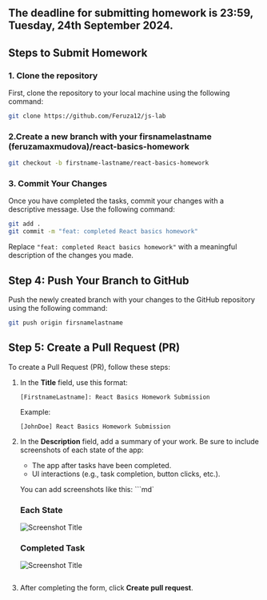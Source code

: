 ## The deadline for submitting homework is 23:59, Tuesday, 24th September 2024.

## Steps to Submit Homework

### 1. Clone the repository

First, clone the repository to your local machine using the following command:

```bash
git clone https://github.com/Feruza12/js-lab
```

### 2.Create a new branch with your firsnamelastname (feruzamaxmudova)/react-basics-homework

```bash
git checkout -b firstname-lastname/react-basics-homework
```

### 3. Commit Your Changes

Once you have completed the tasks, commit your changes with a descriptive message. Use the following command:

```bash
git add .
git commit -m "feat: completed React basics homework"
```

Replace `"feat: completed React basics homework"` with a meaningful description of the changes you made.

## Step 4: Push Your Branch to GitHub

Push the newly created branch with your changes to the GitHub repository using the following command:

```bash
git push origin firsnamelastname
```

## Step 5: Create a Pull Request (PR)

To create a Pull Request (PR), follow these steps:

1. In the **Title** field, use this format:
   ```
   [FirstnameLastname]: React Basics Homework Submission
   ```

   Example:  
   ```
   [JohnDoe] React Basics Homework Submission
   ```

2. In the **Description** field, add a summary of your work. Be sure to include screenshots of each state of the app:
   - The app after tasks have been completed.
   - UI interactions (e.g., task completion, button clicks, etc.).

   You can add screenshots like this:
   ```md`
   ### Each State
   ![Screenshot Title](url_to_screenshot)

   ### Completed Task
   ![Screenshot Title](url_to_screenshot)
   ```

5. After completing the form, click **Create pull request**.

